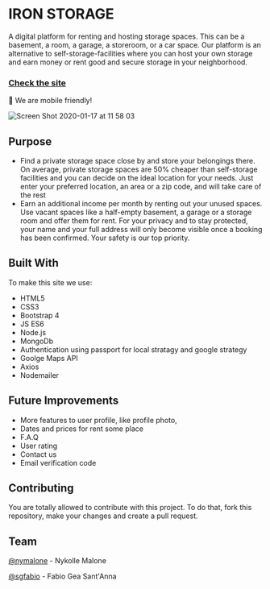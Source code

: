 # IRON STORAGE 
A digital platform for renting and hosting storage spaces. This can be a basement, a room, a garage, a storeroom, or a car space. Our platform is an alternative to self-storage-facilities where you can host your own storage and earn money or rent good and secure storage in your neighborhood.
### [Check the site](https://iron-storage.herokuapp.com)

:iphone: We are mobile friendly! 



![Screen Shot 2020-01-17 at 11 58 03](https://user-images.githubusercontent.com/54912285/72621778-a77dd600-3920-11ea-9bf0-1a52b1af3dd3.png)

## Purpose
* Find a private storage space close by and store your belongings there. On average, private storage spaces are 50% cheaper than self-storage facilities and you can decide on the ideal location for your needs. Just enter your preferred location, an area or a zip code, and will take care of the rest
* Earn an additional income per month by renting out your unused spaces. Use vacant spaces like a half-empty basement, a garage or a storage room and offer them for rent. For your privacy and to stay protected, your name and your full address will only become visible once a booking has been confirmed. Your safety is our top priority.


## Built With
To make this site we use: 
* HTML5
* CSS3
* Bootstrap 4
* JS ES6
* Node.js
* MongoDb
* Authentication using passport for local stratagy and google strategy 
* Goolge Maps API
* Axios 
* Nodemailer

## Future Improvements
* More features to user profile, like profile photo,
* Dates and prices for rent some place 
* F.A.Q 
* User rating 
* Contact us 
* Email verification code

## Contributing
You are totally allowed to contribute with this project. To do that, fork this repository, make your changes and create a pull request.

## Team 
[@nymalone](https://github.com/nymalone) - Nykolle Malone

[@sgfabio](https://github.com/sgfabio) - Fabio Gea Sant'Anna
